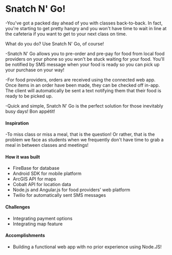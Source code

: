 # Snatch N' Go!
		
-You've got a packed day ahead of you with classes back-to-back. In fact, you're starting to get pretty hangry and you won't have time to wait in line at the cafeteria if you want to get to your next class on time.		
 
What do you do? Use Snatch N' Go, of course!		
	
-Snatch N' Go allows you to pre-order and pre-pay for food from local food providers on your phone so you won't be stuck waiting for your food. You'll be notified by SMS message when your food is ready so you can pick up your purchase on your way!		

-For food providers, orders are received using the connected web app. Once items in an order have been made, they can be checked off in-app. The client will automatically be sent a text notifying them that their food is ready to be picked up.		

-Quick and simple, Snatch N' Go is the perfect solution for those inevitably busy days! Bon appétit!		

 #### Inspiration		
 -To miss class or miss a meal, that is the question! Or rather, that is the problem we face as students when we frequently don't have time to grab a meal in between classes and meetings!		
		
#### How it was built		
- FireBase for database		
- Android SDK for mobile platform		
- ArcGIS API for maps		
- Cobalt API for location data		
- Node.js and Angular.js for food providers' web platform		
- Twilio for automatically sent SMS messages		
		
#### Challenges		
- Integrating payment options		
- Integrating map feature		

#### Accomplishments		
- Building a functional web app with no prior experience using Node.JS!
